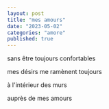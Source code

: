 ```yaml
---
layout: post
title: "mes amours"
date: "2023-05-02"
categories: "amore"
published: true
---
```


sans être toujours confortables  

mes désirs me ramènent toujours  

à l'intérieur des murs  

auprès de mes amours  
